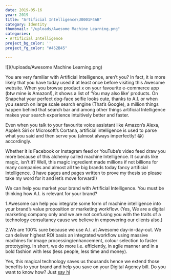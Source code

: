```yaml
---
date: 2019-05-16
year: 2019
title: "Artificial Intelligence\U0001F4AB"
category: Identity
thumbnail: "/uploads/Awesome Machine Learning.png"
categories:
- Artificial Intelligence
project_bg_color: ''
project_fg_color: "#452B45"

---
```

![](/uploads/Awesome Machine Learning.png)

You are very familiar with Artificial Intelligence, aren’t you? In fact, it is more likely that you have today used it at least once before visiting this Awesome website. When you browse product x on your favourite e-commerce app (btw mine is Amazon!), it shows a list of ‘You may also like’ products. On Snapchat your perfect dog-face selfie looks cute, thanks to A.I. or when you search on large scale search engine (That’s Google), a million things happen behind that search bar and among other things artificial Intelligence makes your search experience intuitively better and faster.

Even when you talk to your favourite voice assistant like Amazon’s Alexa, Apple’s Siri or Microsoft’s Cortana, artificial intelligence is used to parse what you said and then serve you (almost always imperfectly! 😂) accordingly.

Whether it is Facebook or Instagram feed or YouTube’s video feed draw you more because of this alchemy called machine Intelligence. It sounds like magic, isn’t it? Well, this magic ingredient made millions if not billions for many companies and almost all the big brands today fancy artificial Intelligence. (I have pages and pages written to prove my thesis so please take my word for it and let’s move forward!)

We can help you market your brand with Artificial Intelligence. You must be thinking how A.I. is relevant for your brand?

1\.Awesome can help you integrate some form of machine intelligence into your brand’s value proposition or marketing workflow. (Yes, We are a digital marketing company only and we are not confusing you with the traits of a technology consultancy cause we believe in empowering our clients also.)

2\.We are 100% sure because we use A.I. at Awesome day-in-day-out. We can deliver highest ROI basis an integrated workflow using massive machines for image processing/enhancement, colour selection to faster prototyping. In short, we do more i.e. efficiently, in agile manner and in a bold fashion with less (less people, less time and money).

Yes, this magical technology saves us thousands hence we extend those benefits to your brand and help you save on your Digital Agency bill. Do you want to know how? Just [say hi]()